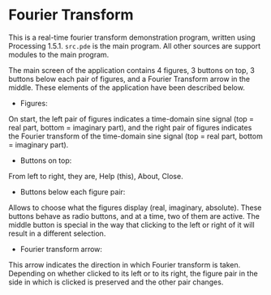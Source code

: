 # Fourier Transform

This is a real-time fourier transform demonstration program, written using Processing 1.5.1.
`src.pde` is the main program. All other sources are support modules to the main program.


The main screen of the application contains 4 figures, 3 buttons on top, 3 buttons below each pair of figures,
and a Fourier Transform arrow in the middle. These elements of the application have been described below.


- Figures:

On start, the left pair of figures indicates a time-domain sine signal (top = real part, bottom = imaginary part),
and the right pair of figures indicates the Fourier transform of the time-domain sine signal (top = real part,
bottom = imaginary part).


- Buttons on top:

From left to right, they are, Help (this), About, Close.


- Buttons below each figure pair:

Allows to choose what the figures display (real, imaginary, absolute). These buttons behave as radio buttons,
and at a time, two of them are active. The middle button is special in the way that clicking to the left or
right of it will result in a different selection.


- Fourier transform arrow:

This arrow indicates the direction in which Fourier transform is taken. Depending on whether clicked to its left
or to its right, the figure pair in the side in which is clicked is preserved and the other pair changes.

